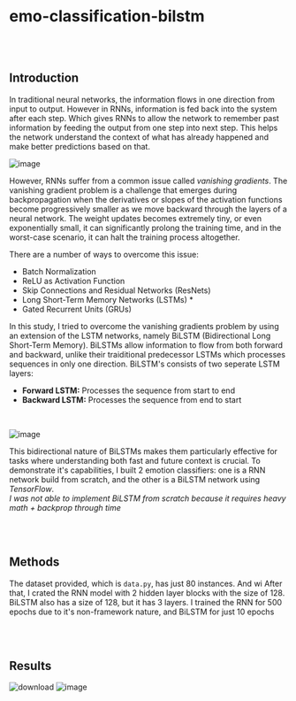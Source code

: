 # emo-classification-bilstm

<br/>
<br/>

## Introduction
In traditional neural networks, the information flows in one direction from input to output. However in RNNs, information is fed back into the system after each step. Which gives RNNs to allow the network to remember past information by feeding the output from one step into next step. This helps the network understand the context of what has already happened and make better predictions based on that. <br/>

![image](https://github.com/user-attachments/assets/573df663-5b47-4b1d-af16-9bddb1f054c0)

However, RNNs suffer from a common issue called _vanishing gradients_. The vanishing gradient problem is a challenge that emerges during backpropagation when the derivatives or slopes of the activation functions become progressively smaller as we move backward through the layers of a neural network. The weight updates becomes extremely tiny, or even exponentially small, it can significantly prolong the training time, and in the worst-case scenario, it can halt the training process altogether. <br/>

There are a number of ways to overcome this issue:
- Batch Normalization
- ReLU as Activation Function
- Skip Connections and Residual Networks (ResNets)
- Long Short-Term Memory Networks (LSTMs) *
- Gated Recurrent Units (GRUs)

In this study, I tried to overcome the vanishing gradients problem by using an extension of the LSTM networks, namely BiLSTM (Bidirectional Long Short-Term Memory). BiLSTMs allow information to flow from both forward and backward, unlike their traiditional predecessor LSTMs which processes sequences in only one direction. BiLSTM's consists of two seperate LSTM layers:
- **Forward LSTM:** Processes the sequence from start to end
- **Backward LSTM:** Processes the sequence from end to start
<br/>

![image](https://github.com/user-attachments/assets/63638495-0d2f-441b-ad37-3b2fe4a25acf)

This bidirectional nature of BiLSTMs makes them particularly effective for tasks where understanding both fast and future context is crucial. To demonstrate it's capabilities, I built 2 emotion classifiers: one is a RNN network build from scratch, and the other is a BiLSTM network using *TensorFlow*. <br/>
*I was not able to implement BiLSTM from scratch because it requires heavy math + backprop through time*

<br/>
<br/>

## Methods
The dataset provided, which is `data.py`, has just 80 instances. And wi
After that, I crated the RNN model with 2 hidden layer blocks with the size of 128. BiLSTM also has a size of 128, but it has 3 layers.
I trained the RNN for 500 epochs due to it's non-framework nature, and BiLSTM for just 10 epochs

<br/>
<br/>

## Results
![download](https://github.com/user-attachments/assets/710db508-1f05-4f1c-bb23-d7d3a7552272)
![image](https://github.com/user-attachments/assets/c0899c60-5e6e-4911-b4fd-c3191d3360d4)

